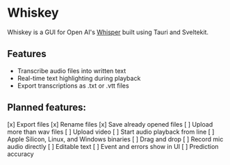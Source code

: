 # Whiskey
Whiskey is a GUI for Open AI's [Whisper](https://openai.com/blog/whisper/) built using Tauri and Sveltekit.

## Features
- Transcribe audio files into written text
- Real-time text highlighting during playback
- Export transcriptions as .txt or .vtt files


## Planned features: 
[x] Export files 
[x] Rename files 
[x] Save already opened files
[ ] Upload more than wav files
[ ] Upload video
[ ] Start audio playback from line
[ ] Apple Silicon, Linux, and Windows binaries
[ ] Drag and drop
[ ] Record mic audio directly
[ ] Editable text 
[ ] Event and errors show in UI 
[ ] Prediction accuracy 